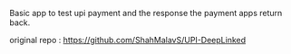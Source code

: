 Basic app to test upi payment and the response the payment apps return back.

original repo : https://github.com/ShahMalavS/UPI-DeepLinked